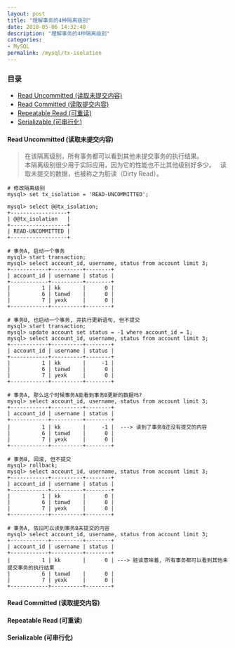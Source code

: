 ```yaml
---
layout: post
title: "理解事务的4种隔离级别"
date: 2018-05-06 14:32:48
description: "理解事务的4种隔离级别"
categories:
- MySQL
permalink: /mysql/tx-isolation
---
```


### 目录
* [Read Uncommitted (读取未提交内容) ](#read-uncommitted-读取未提交内容)
* [Read Committed (读取提交内容) ](#read-committed-读取提交内容)
* [Repeatable Read (可重读) ](#repeatable-read-可重读)
* [Serializable (可串行化) ](#serializable-可串行化)

#### Read Uncommitted (读取未提交内容)
> 在该隔离级别，所有事务都可以看到其他未提交事务的执行结果。  
本隔离级别很少用于实际应用，因为它的性能也不比其他级别好多少。  
读取未提交的数据，也被称之为脏读（Dirty Read）。

```vim
# 修改隔离级别
mysql> set tx_isolation = 'READ-UNCOMMITTED';

mysql> select @@tx_isolation;
+------------------+
| @@tx_isolation   |
+------------------+
| READ-UNCOMMITTED |
+------------------+

# 事务A, 启动一个事务
mysql> start transaction;
mysql> select account_id, username, status from account limit 3;
+------------+----------+--------+
| account_id | username | status |
+------------+----------+--------+
|          1 | kk       |      0 |
|          6 | tanwd    |      0 |
|          7 | yexk     |      0 |
+------------+----------+--------+

# 事务B, 也启动一个事务, 并执行更新语句, 但不提交
mysql> start transaction;
mysql> update account set status = -1 where account_id = 1;
mysql> select account_id, username, status from account limit 3;
+------------+----------+--------+
| account_id | username | status |
+------------+----------+--------+
|          1 | kk       |     -1 |
|          6 | tanwd    |      0 |
|          7 | yexk     |      0 |
+------------+----------+--------+

# 事务A, 那么这个时候事务A能看到事务B更新的数据吗?
mysql> select account_id, username, status from account limit 3;
+------------+----------+--------+
| account_id | username | status |
+------------+----------+--------+
|          1 | kk       |     -1 |  ---> 读到了事务B还没有提交的内容
|          6 | tanwd    |      0 |
|          7 | yexk     |      0 |
+------------+----------+--------+

# 事务B, 回滚, 但不提交
mysql> rollback;
mysql> select account_id, username, status from account limit 3;
+------------+----------+--------+
| account_id | username | status |
+------------+----------+--------+
|          1 | kk       |      0 |
|          6 | tanwd    |      0 |
|          7 | yexk     |      0 |
+------------+----------+--------+

# 事务A, 依旧可以读到事务B未提交的内容
mysql> select account_id, username, status from account limit 3;
+------------+----------+--------+
| account_id | username | status |
+------------+----------+--------+
|          1 | kk       |      0 | ---> 脏读意味着, 所有事务都可以看到其他未提交事务的执行结果
|          6 | tanwd    |      0 |
|          7 | yexk     |      0 |
+------------+----------+--------+
```

#### Read Committed (读取提交内容)
#### Repeatable Read (可重读)
#### Serializable (可串行化)
